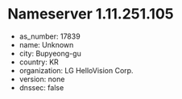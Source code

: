 # Nameserver 1.11.251.105

* as_number: 17839
* name: Unknown
* city: Bupyeong-gu
* country: KR
* organization: LG HelloVision Corp.
* version: none
* dnssec: false
